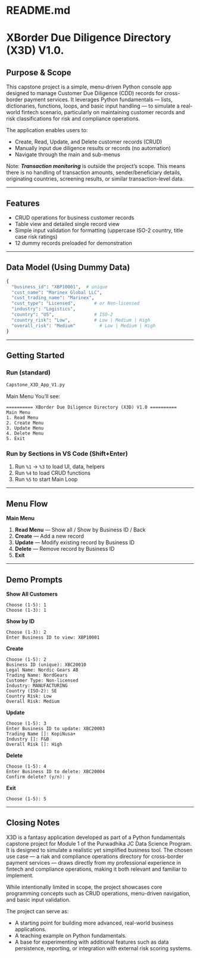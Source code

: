 # README.md

# XBorder Due Diligence Directory (X3D) V1.0.

## Purpose & Scope
This capstone project is a simple, menu-driven Python console app designed to manage Customer Due Diligence (CDD) records for cross-border payment services. It leverages Python fundamentals — lists, dictionaries, functions, loops, and basic input handling — to simulate a real-world fintech scenario, particularly on maintaining customer records and risk classifications for risk and compliance operations.

The application enables users to:
- Create, Read, Update, and Delete customer records (CRUD)
- Manually input due diligence results or records (no automation)
- Navigate through the main and sub-menus

Note: ***Transaction monitoring*** is outside the project’s scope. This means there is no handling of transaction amounts, sender/beneficiary details, originating countries, screening results, or similar transaction-level data.

---

## Features
- CRUD operations for business customer records
- Table view and detailed single record view
- Simple input validation for formatting (uppercase ISO-2 country, title case risk ratings)
- 12 dummy records preloaded for demonstration

---

## Data Model (Using Dummy Data)
```python
{
  "business_id": "XBP10001",  # unique
  "cust_name": "Marinex Global LLC",
  "cust_trading_name": "Marinex",
  "cust_type": "Licensed",       # or Non-licensed
  "industry": "Logistics",
  "country": "US",               # ISO-2
  "country_risk": "Low",         # Low | Medium | High
  "overall_risk": "Medium"         # Low | Medium | High
}
```

---

##  Getting Started

### Run (standard)
```bash
Capstone_X3D_App_V1.py
```

Main Menu You’ll see:
```
========== XBorder Due Diligence Directory (X3D) V1.0 ==========
Main Menu
1. Read Menu
2. Create Menu
3. Update Menu
4. Delete Menu
5. Exit
```

### Run by Sections in VS Code (Shift+Enter)
1. Run `%1` → `%3` to load UI, data, helpers
2. Run `%4` to load CRUD functions
3. Run `%5` to start Main Loop

---

## Menu Flow
**Main Menu**
1. **Read Menu** — Show all / Show by Business ID / Back
2. **Create** — Add a new record
3. **Update** — Modify existing record by Business ID
4. **Delete** — Remove record by Business ID
5. **Exit**

---

## Demo Prompts
**Show All Customers**
```
Choose (1-5): 1
Choose (1-3): 1
```
**Show by ID**
```
Choose (1-3): 2
Enter Business ID to view: XBP10001
```
**Create**
```
Choose (1-5): 2
Business ID (unique): XBC20010
Legal Name: Nordic Gears AB
Trading Name: NordGears
Customer Type: Non-licensed
Industry: MANUFACTURING
Country (ISO-2): SE
Country Risk: Low
Overall Risk: Medium
```
**Update**
```
Choose (1-5): 3
Enter Business ID to update: XBC20003
Trading Name []: KopiNusa+
Industry []: F&B
Overall Risk []: High
```
**Delete**
```
Choose (1-5): 4
Enter Business ID to delete: XBC20004
Confirm delete? (y/n): y
```
**Exit**
```
Choose (1-5): 5
```
---

## Closing Notes
X3D is a fantasy application developed as part of a Python fundamentals capstone project for Module 1 of the Purwadhika JC Data Science Program. It is designed to simulate a realistic yet simplified business tool. The chosen use case — a riak and compliance operations directory for cross-border payment services — draws directly from my professional experience in fintech and compliance operations, making it both relevant and familiar to implement.

While intentionally limited in scope, the project showcases core programming concepts such as CRUD operations, menu-driven navigation, and basic input validation.

The project can serve as:
- A starting point for building more advanced, real-world business applications.
- A teaching example on Python fundamentals.
- A base for experimenting with additional features such as data persistence, reporting, or integration with external risk scoring systems.


